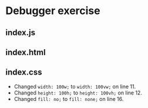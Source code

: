 # Debugger exercise

## index.js

## index.html

## index.css
* Changed `width: 100w;` to `width: 100vw;` on line 11.
* Changed `height: 100h;` to `height: 100vh;` on line 12.
* Changed `fill: no;` to `fill: none;` on line 16.
